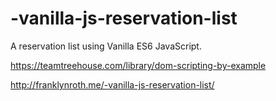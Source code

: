 # -vanilla-js-reservation-list

A reservation list using Vanilla ES6 JavaScript.

https://teamtreehouse.com/library/dom-scripting-by-example


http://franklynroth.me/-vanilla-js-reservation-list/
